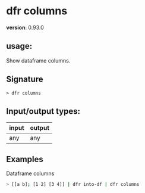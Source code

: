 # dfr columns

**version**: 0.93.0

## **usage**:

Show dataframe columns.

## Signature

`> dfr columns `

## Input/output types:

| input | output |
| ----- | ------ |
| any   | any    |

## Examples

Dataframe columns

```bash
> [[a b]; [1 2] [3 4]] | dfr into-df | dfr columns
```
